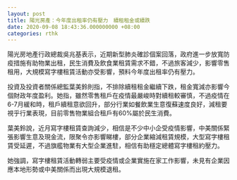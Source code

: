 ```yaml
---
layout: post
title: 陽光房產：今年度出租率仍有壓力　續租租金或續跌
date: 2020-09-08 18:43:36.000000000 +08:00
categories: rthk
---
```


陽光房地產行政總裁吳兆基表示，近期新型肺炎確診個案回落，政府進一步放寬防疫措施有助物業出租，民生消費及飲食業租賃需求不錯，不過旅客減少，影響零售租用，大規模寫字樓租賃活動亦受影響，預料今年度出租率仍有壓力。

投資及投資者關係總監葉美鈴則指，不排除續租租金繼續下跌，租金寬減亦影響今個財政年度盈利。她指，雖然零售租戶在疫情最嚴峻時對續租較審慎，不過疫情在6-7月緩和時，租戶續租意欲回升，部分行業如餐飲業生意復蘇速度良好，減租要視乎行業表現，目前零售物業組合租戶有60%屬於民生消費。

葉美鈴說，近月寫字樓租賃查詢減少，相信是不少中小企受疫情影響，中美關係緊張影響生意及現金流，限聚令亦影響睇樓，部分企業縮減租賃規模，大型寫字樓租賃受延遲，不過旗艦物業有大型企業進駐，相信有助穩定總體寫字樓租約壓力。

她強調，寫字樓租賃活動轉弱主要受疫情或企業實施在家工作影響，未見有企業因應本地形勢或中美關係而出現大規模退租。
